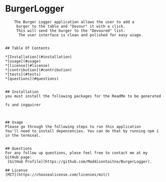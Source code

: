 # BurgerLogger
        The Burger Logger application allows the user to add a
         burger to the table and "Devour" it with a click. 
         This will send the burger to the "Devoured" list.
          The user interface is clean and polished for easy usage. 
    

    ## Table Of Contents

    *[Installation](#installation) 
    *[usage](#usage)
    *[license](#license)
    *[contribution](#contribution)
    *[tests](#tests)
    *[questions](#questions)


    ## Installation
    you must install the following packages for the ReadMe to be generated

    fs and ingquirer
    
   
    
    ## Usage
    Please go through the following steps to run this application 
    You'll need to install depencencies. You can do that by running npm i in the terminal.
    

    ## Questions
    For any follow up questions, plese feel free to contact me at my GitHub page:
     [GitHub Profile](https://github.com/Maddisontaitno/BurgerLogger).
    
    ## License
    [MIT](https://choosealicense.com/licenses/mit/)
